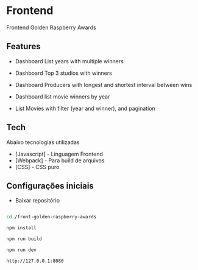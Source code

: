 # Frontend

Frontend Golden Raspberry Awards

## Features

- Dashboard List years with multiple winners
- Dashboard Top 3 studios with winners
- Dashboard Producers with longest and shortest interval between wins
- Dashboard list movie winners by year

- List Movies with filter (year and winner), and pagination

## Tech

Abaixo tecnologias utilizadas 

- [Javascript] - Linguagem Frontend
- [Webpack] - Para build de arquivos
- [CSS] - CSS puro

## Configurações iniciais

- Baixar repositório

```sh

cd /front-golden-raspberry-awards

npm install

npm run build

npm run dev

http://127.0.0.1:8080

```
